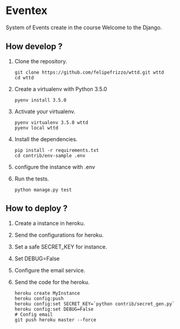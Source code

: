 # Eventex

System of Events create in the course Welcome to the Django.

## How develop ?

1. Clone the repository.

    ```console
    git clone https://github.com/felipefrizzo/wttd.git wttd
    cd wttd
    ```
2. Create a virtualenv with Python 3.5.0

    ```console
    pyenv install 3.5.0
    ```

3. Activate your virtualenv.

    ```console
    pyenv virtualenv 3.5.0 wttd
    pyenv local wttd
    ```

4. Install the dependencies.

    ```console
    pip install -r requirements.txt
    cd contrib/env-sample .env
    ```
5. configure the instance with .env
6. Run the tests.

    ```console
    python manage.py test
    ```

## How to deploy ?

1. Create a instance in heroku.
2. Send the configurations for heroku.
3. Set a safe SECRET_KEY for instance.
4. Set DEBUG=False
5. Configure the email service.
6. Send the code for the heroku.

    ```console
    heroku create MyInstance
    heroku config:push
    heroku config:set SECRET_KEY=`python contrib/secret_gen.py`
    heroku config:set DEBUG=False
    # Config email
    git push heroku master --force
    ```

